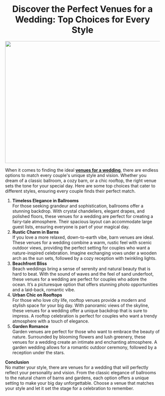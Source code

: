 <h1 style="text-align: center;"><strong>Discover the Perfect Venues for a Wedding: Top Choices for Every Style</strong></h1>
<p><strong><img style="display: block; margin-left: auto; margin-right: auto;" src="https://bannaphotography.com/wp-content/uploads/2024/09/Maui_Hawaii_Known_for_its_breathtaking_sunset_2-1024x579.webp" alt="" width="700" height="396" /></strong></p>
<p><span style="font-weight: 400;">When it comes to finding the ideal <a href="https://bannaphotography.com/blog/top-wedding-venues-for-every-style/"><strong>venues for a wedding</strong></a>, there are endless options to match every couple's unique style and vision. Whether you dream of a classic ballroom, a cozy barn, or a chic rooftop, the right venue sets the tone for your special day. Here are some top choices that cater to different styles, ensuring every couple finds their perfect match.</span></p>
<ol>
<li><strong> Timeless Elegance in Ballrooms</strong><strong><br /></strong><span style="font-weight: 400;">For those seeking grandeur and sophistication, ballrooms offer a stunning backdrop. With crystal chandeliers, elegant drapes, and polished floors, these venues for a wedding are perfect for creating a fairy-tale atmosphere. Their spacious layout can accommodate large guest lists, ensuring everyone is part of your magical day.</span></li>
<li><strong> Rustic Charm in Barns</strong><strong><br /></strong><span style="font-weight: 400;">If you love a more relaxed, down-to-earth vibe, barn venues are ideal. These venues for a wedding combine a warm, rustic feel with scenic outdoor views, providing the perfect setting for couples who want a nature-inspired celebration. Imagine exchanging vows under a wooden arch as the sun sets, followed by a cozy reception with twinkling lights.</span></li>
<li><strong> Beachfront Bliss</strong><strong><br /></strong><span style="font-weight: 400;">Beach weddings bring a sense of serenity and natural beauty that is hard to beat. With the sound of waves and the feel of sand underfoot, these venues for a wedding are perfect for couples who adore the ocean. It&rsquo;s a picturesque option that offers stunning photo opportunities and a laid-back, romantic vibe.</span></li>
<li><strong> Urban Chic on Rooftops</strong><strong><br /></strong><span style="font-weight: 400;">For those who love city life, rooftop venues provide a modern and stylish space for your big day. With panoramic views of the skyline, these venues for a wedding offer a unique backdrop that is sure to impress. A rooftop celebration is perfect for couples who want a trendy atmosphere with a touch of elegance.</span></li>
<li><strong> Garden Romance</strong><strong><br /></strong><span style="font-weight: 400;">Garden venues are perfect for those who want to embrace the beauty of nature. Surrounded by blooming flowers and lush greenery, these venues for a wedding create an intimate and enchanting atmosphere. A garden wedding allows for a romantic outdoor ceremony, followed by a reception under the stars.</span></li>
</ol>
<p><strong>Conclusion</strong><strong><br /></strong><span style="font-weight: 400;">No matter your style, there are venues for a wedding that will perfectly reflect your personality and vision. From the classic elegance of ballrooms to the natural charm of barns and gardens, each option offers a unique setting to make your big day unforgettable. Choose a venue that matches your style and let it set the stage for a celebration to remember.</span></p>